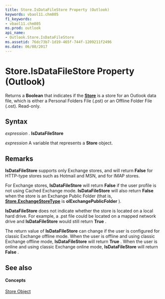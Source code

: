 ```yaml
---
title: Store.IsDataFileStore Property (Outlook)
keywords: vbaol11.chm805
f1_keywords:
- vbaol11.chm805
ms.prod: outlook
api_name:
- Outlook.Store.IsDataFileStore
ms.assetid: 76dc73b7-1d19-465f-744f-1209211f2496
ms.date: 06/08/2017
---
```



# Store.IsDataFileStore Property (Outlook)

Returns a  **Boolean** that indicates if the **[Store](Outlook.Store.md)** is a store for an Outlook data file, which is either a Personal Folders File (.pst) or an Offline Folder File (.ost). Read-only.


## Syntax

 _expression_ . **IsDataFileStore**

 _expression_ A variable that represents a **Store** object.


## Remarks

 **IsDataFileStore** supports only Exchange stores, and will return **False** for HTTP-type stores such as Hotmail and MSN, and for IMAP stores.

For Exchange stores,  **IsDataFileStore** will return **False** if the user profile is not using Cached Exchange mode. **IsDataFileStore** will also return **False** when the store is an Exchange Public Folder (that is, **[Store.ExchangeStoreType](Outlook.Store.ExchangeStoreType.md)** is **olExchangePublicFolder** ).

 **IsDataFileStore** does not indicate whether the store is located on a local hard drive. For example, a .pst file could be located on a mapped network drive and **IsDataFileStore** would still return **True** .

The return value of  **IsDataFileStore** can change if the user is configured for classic Exchange offline mode. When the user is offline and using classic Exchange offline mode, **IsDataFileStore** will return **True** . When the user is online and using classic Exchange online mode, **IsDataFileStore** will return **False** .


## See also


#### Concepts


[Store Object](Outlook.Store.md)


